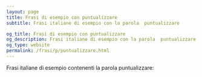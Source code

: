 ```yaml
---
layout: page
title: Frasi di esempio con puntualizzare 
subtitle: Frasi italiane di esempio con la parola  puntualizzare

og_title: Frasi di esempio con puntualizzare 
og_description: Frasi italiane di esempio con la parola  puntualizzare
og_type: website
permalink: /frasi/p/puntualizzare.html
---
```


Frasi italiane di esempio contenenti la parola puntualizzare:


